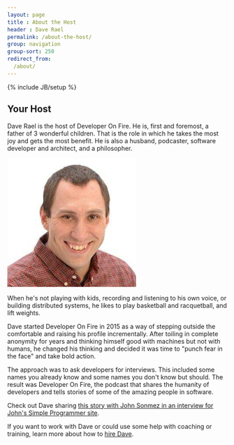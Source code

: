 ```yaml
---
layout: page
title : About the Host
header : Dave Rael
permalink: /about-the-host/
group: navigation
group-sort: 250
redirect_from:
  /about/
---
```

{% include JB/setup %}

## Your Host

Dave Rael is the host of Developer On Fire.  He is, first and foremost, a father of 3 wonderful children.  That is the role in which he takes the most joy and gets the most benefit.  He is also a husband, podcaster, software developer and architect, and a philosopher.

<img class="img img-circle guest" src="/assets/images/DaveRael.jpg" />

When he's not playing with kids, recording and listening to his own voice, or building distributed systems, he likes to play basketball and racquetball, and lift weights.

Dave started Developer On Fire in 2015 as a way of stepping outside the comfortable and raising his profile incrementally.  After toiling in complete anonymity for years and thinking himself good with machines but not with humans, he changed his thinking and decided it was time to "punch fear in the face" and take bold action.

The approach was to ask developers for interviews.  This included some names you already know and some names you don't know but should.  The result was Developer On Fire, the podcast that shares the humanity of developers and tells stories of some of the amazing people in software.

Check out Dave sharing [this story with John Sonmez in an interview for John's Simple Programmer site](https://simpleprogrammer.com/2016/09/09/dave-rael-from-developer-on-fire/).

If you want to work with Dave or could use some help with coaching or training, learn more about how to [hire Dave](/hire-dave).
